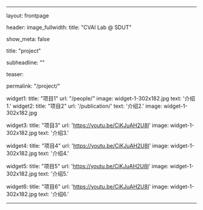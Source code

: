 ---

layout: frontpage

header:
  image_fullwidth:
title: "CVAI Lab @ SDUT"

show_meta: false

title: "project"

subheadline: ""

teaser: 

permalink: "/project/"



widget1:
  title: "项目1"
  url: "/people/"
  image: widget-1-302x182.jpg
  text: '介绍1.'
widget2:
  title: "项目2"
  url: '/publication/'
  text: '介绍2.'
  image: widget-1-302x182.jpg

widget3:
  title: "项目3"
  url: 'https://youtu.be/CiKJuAH2U8I'
  image: widget-1-302x182.jpg
  text: '介绍3.'

widget4:
  title: "项目4"
  url: 'https://youtu.be/CiKJuAH2U8I'
  image: widget-1-302x182.jpg
  text: '介绍4.'

widget5:
  title: "项目5"
  url: 'https://youtu.be/CiKJuAH2U8I'
  image: widget-1-302x182.jpg
  text: '介绍5.'


widget6:
  title: "项目6"
  url: 'https://youtu.be/CiKJuAH2U8I'
  image: widget-1-302x182.jpg
  text: '介绍6.'


---